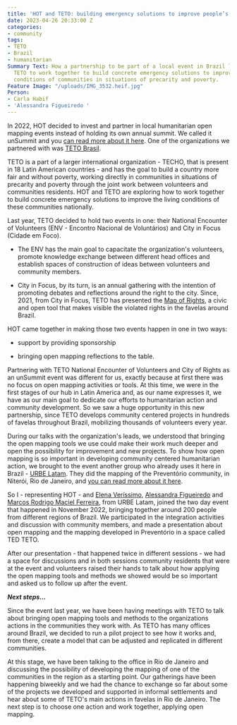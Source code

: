 ```yaml
---
title: 'HOT and TETO: building emergency solutions to improve people’s lives'
date: 2023-04-26 20:33:00 Z
categories:
- community
tags:
- TETO
- Brazil
- humanitarian
Summary Text: How a partnership to be part of a local event in Brazil led HOT and
  TETO to work together to build concrete emergency solutions to improve the living
  conditions of communities in situations of precarity and poverty.
Feature Image: "/uploads/IMG_3532.heif.jpg"
Person:
- Carla Habif
- 'Alessandra Figueiredo '
---
```


In 2022, HOT decided to invest and partner in local humanitarian open mapping events instead of holding its own annual summit. We called it unSummit and you [can read more about it here](https://stories.hotosm.org/2022-hot-unsummit/). One of the organizations we partnered with was [TETO Brasil](https://teto.org.br/?gclid=CjwKCAjw586hBhBrEiwAQYEnHbibZuL_C0KQkjgAA5miu57bm-ZpBBQ5yIa0GbW2gjWvNLB7jJpTJxoCfBQQAvD_BwE).

TETO is a part of a larger international organization - TECHO, that is present in 18 Latin American countries - and has the goal to build a country more fair and without poverty, working directly in communities in situations of precarity and poverty through the joint work between volunteers and communities residents. HOT and TETO are exploring how to work together to build concrete emergency solutions to improve the living conditions of these communities nationally.

Last year, TETO decided to hold two events in one: their National Encounter of Volunteers (ENV - Encontro Nacional de Voluntários) and City in Focus (Cidade em Foco).

* The ENV has the main goal to capacitate the organization's volunteers, promote knowledge exchange between different head offices and establish spaces of construction of ideas between volunteers and community members.

* City in Focus, by its turn, is an annual gathering with the intention of promoting debates and reflections around the right to the city. Since, 2021, from City in Focus, TETO has presented the [Map of Rights](https://teto.org.br/mapa-de-direitos/), a civic and open tool that makes visible the violated rights in the favelas around Brazil.

HOT came together in making those two events happen in one in two ways:

* support by providing sponsorship

* bringing open mapping reflections to the table.

Partnering with TETO National Encounter of Volunteers and City of Rights as an unSummit event was different for us, exactly because at first there was no focus on open mapping activities or tools. At this time, we were in the first stages of our hub in Latin America and, as our name expresses it, we have as our main goal to dedicate our efforts to humanitarian action and community development. So we saw a huge opportunity in this new partnership, since TETO develops community centered projects in hundreds of favelas throughout Brazil, mobilizing thousands of volunteers every year.

During our talks with the organization's leads, we understood that bringing the open mapping tools we use could make their work much deeper and open the possibility for improvement and new projects. To show how open mapping is so important in developing community centered humanitarian action, we brought to the event another group who already uses it here in Brazil - [URBE Latam](https://urbe-latam.cos.ufrj.br/). They did the mapping of the Preventório community, in Niterói, Rio de Janeiro, and [you can read more about it here](https://www.hotosm.org/updates/mapping-the-care-of-people-with-urbelatam/).

So I - representing HOT - and [Elena Veríssimo](mailto:elenaverissimo@poli.ufrj.br), [Alessandra Figueiredo](mailto:alessandrafigueiredo@poli.ufrj.br) and [Marcos Rodrigo Maciel Ferreira](mailto:marcosrodrigo@cos.ufrj.br), from URBE Latam, joined the two day event that happened in November 2022, bringing together around 200 people from different regions of Brazil. We participated in the integration activities and discussion with community members, and made a presentation about open mapping and the mapping developed in Preventório in a space called TED TETO.

After our presentation - that happened twice in different sessions - we had a space for discussions and in both sessions community residents that were at the event and volunteers raised their hands to talk about how applying the open mapping tools and methods we showed would be so important and asked us to follow up after the event.

***Next steps…***

Since the event last year, we have been having meetings with TETO to talk about bringing open mapping tools and methods to the organizations actions in the communities they work with. As TETO has many offices around Brazil, we decided to run a pilot project to see how it works and, from there, create a model that can be adjusted and replicated in different communities.

At this stage, we have been talking to the office in Rio de Janeiro and discussing the possibility of developing the mapping of one of the communities in the region as a starting point. Our gatherings have been happening biweekly and we had the chance to exchange so far about some of the projects we developed and supported in informal settlements and hear about some of TETO's main actions in favelas in Rio de Janeiro. The next step is to choose one action and work together, applying open mapping.
